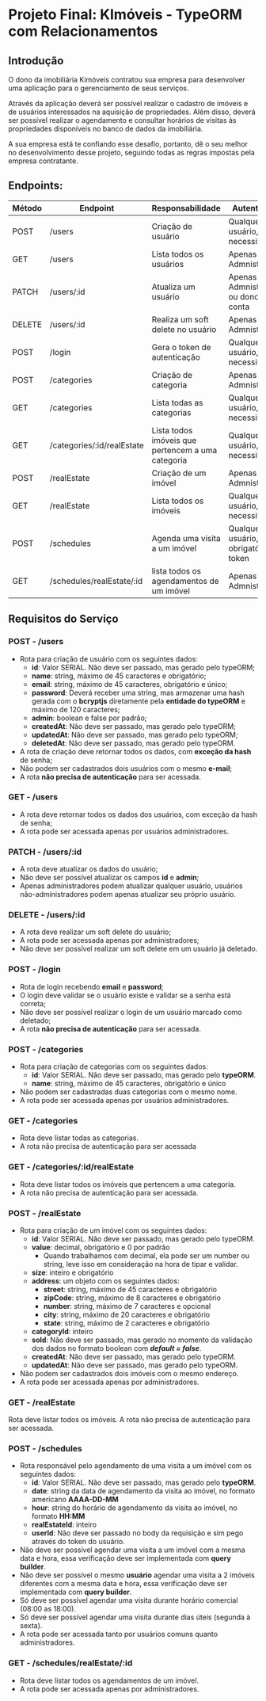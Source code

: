 # Projeto Final: KImóveis - TypeORM com Relacionamentos

## Introdução

O dono da imobiliária Kimóveis contratou sua empresa para desenvolver uma aplicação para o gerenciamento de seus serviços.

Através da aplicação deverá ser possível realizar o cadastro de imóveis e de usuários interessados na aquisição de propriedades. Além disso, deverá ser possível realizar o agendamento e consultar horários de visitas às propriedades disponíveis no banco de dados da imobiliária.

A sua empresa está te confiando esse desafio, portanto, dê o seu melhor no desenvolvimento desse projeto, seguindo todas as regras impostas pela empresa contratante.

## Endpoints:

| Método | Endpoint                   | Responsabilidade                                  | Autenticação                           |
| ------ | -------------------------- | ------------------------------------------------- | -------------------------------------- |
| POST   | /users                     | Criação de usuário                                | Qualquer usuário, não necessita token  |
| GET    | /users                     | Lista todos os usuários                           | Apenas Admnistradores                  |
| PATCH  | /users/:id                 | Atualiza um usuário                               | Apenas Admnistradores ou dono da conta |
| DELETE | /users/:id                 | Realiza um soft delete no usuário                 | Apenas Admnistradores                  |
| POST   | /login                     | Gera o token de autenticação                      | Qualquer usuário, não necessita token  |
| POST   | /categories                | Criação de categoria                              | Apenas Admnistradores                  |
| GET    | /categories                | Lista todas as categorias                         | Qualquer usuário, não necessita token  |
| GET    | /categories/:id/realEstate | Lista todos imóveis que pertencem a uma categoria | Qualquer usuário, não necessita token  |
| POST   | /realEstate                | Criação de um imóvel                              | Apenas Admnistradores                  |
| GET    | /realEstate                | Lista todos os imóveis                            | Qualquer usuário, não necessita token  |
| POST   | /schedules                 | Agenda uma visita a um imóvel                     | Qualquer usuário, obrigatório token    |
| GET    | /schedules/realEstate/:id  | lista todos os agendamentos de um imóvel          | Apenas Admnistradores                  |

## Requisitos do Serviço

### POST - /users

- Rota para criação de usuário com os seguintes dados:
  - **id**: Valor SERIAL. Não deve ser passado, mas gerado pelo typeORM;
  - **name**: string, máximo de 45 caracteres e obrigatório;
  - **email**: string, máximo de 45 caracteres, obrigatório e único;
  - **password**: Deverá receber uma string, mas armazenar uma hash gerada com o **bcryptjs** diretamente pela **entidade do typeORM** e máximo de 120 caracteres;
  - **admin**: boolean e false por padrão;
  - **createdAt**: Não deve ser passado, mas gerado pelo typeORM;
  - **updatedAt**: Não deve ser passado, mas gerado pelo typeORM;
  - **deletedAt**: Não deve ser passado, mas gerado pelo typeORM.
- A rota de criação deve retornar todos os dados, com **exceção da hash** de senha;
- Não podem ser cadastrados dois usuários com o mesmo **e-mail**;
- A rota **não precisa de autenticação** para ser acessada.

### GET - /users

- A rota deve retornar todos os dados dos usuários, com exceção da hash de senha;
- A rota pode ser acessada apenas por usuários administradores.

### PATCH - /users/:id

- A rota deve atualizar os dados do usuário;
- Não deve ser possível atualizar os campos **id** e **admin**;
- Apenas administradores podem atualizar qualquer usuário, usuários não-administradores podem apenas atualizar seu próprio usuário.

### DELETE - /users/:id

- A rota deve realizar um soft delete do usuário;
- A rota pode ser acessada apenas por administradores;
- Não deve ser possível realizar um soft delete em um usuário já deletado.

### POST - /login

- Rota de login recebendo **email** e **password**;
- O login deve validar se o usuário existe e validar se a senha está correta;
- Não deve ser possível realizar o login de um usuário marcado como deletado;
- A rota **não precisa de autenticação** para ser acessada.

### POST - /categories

- Rota para criação de categorias com os seguintes dados:
  - **id**: Valor SERIAL. Não deve ser passado, mas gerado pelo **typeORM**.
  - **name**: string, máximo de 45 caracteres, obrigatório e único
- Não podem ser cadastradas duas categorias com o mesmo nome.
- A rota pode ser acessada apenas por usuários administradores.

### GET - /categories

- Rota deve listar todas as categorias.
- A rota não precisa de autenticação para ser acessada

### GET - /categories/:id/realEstate

- Rota deve listar todos os imóveis que pertencem a uma categoria.
- A rota não precisa de autenticação para ser acessada.

### POST - /realEstate

- Rota para criação de um imóvel com os seguintes dados:
  - **id**: Valor SERIAL. Não deve ser passado, mas gerado pelo typeORM.
  - **value**: decimal, obrigatório e 0 por padrão
    - Quando trabalhamos com decimal, ela pode ser um number ou string, leve isso em consideração na hora de tipar e validar.
  - **size**: inteiro e obrigatório
  - **address**: um objeto com os seguintes dados:
    - **street**: string, máximo de 45 caracteres e obrigatório
    - **zipCode**: string, máximo de 8 caracteres e obrigatório
    - **number**: string, máximo de 7 caracteres e opcional
    - **city**: string, máximo de 20 caracteres e obrigatório
    - **state**: string, máximo de 2 caracteres e obrigatório
  - **categoryId**: inteiro
  - **sold**: Não deve ser passado, mas gerado no momento da validação dos dados no formato boolean com **_default = false_**.
  - **createdAt**: Não deve ser passado, mas gerado pelo typeORM.
  - **updatedAt**: Não deve ser passado, mas gerado pelo typeORM.
- Não podem ser cadastrados dois imóveis com o mesmo endereço.
- A rota pode ser acessada apenas por administradores.

### GET - /realEstate

Rota deve listar todos os imóveis.
A rota não precisa de autenticação para ser acessada.

### POST - /schedules

- Rota responsável pelo agendamento de uma visita a um imóvel com os seguintes dados:
  - **id**: Valor SERIAL. Não deve ser passado, mas gerado pelo **typeORM**.
  - **date**: string da data de agendamento da visita ao imóvel, no formato americano **AAAA-DD-MM**
  - **hour**: string do horário de agendamento da visita ao imóvel, no formato **HH:MM**
  - **realEstateId**: inteiro
  - **userId**: Não deve ser passado no body da requisição e sim pego através do token do usuário.
- Não deve ser possível agendar uma visita a um imóvel com a mesma data e hora, essa verificação deve ser implementada com **query builder**.
- Não deve ser possível o mesmo **usuário** agendar uma visita a 2 imóveis diferentes com a mesma data e hora, essa verificação deve ser implementada com **query builder**.
- Só deve ser possível agendar uma visita durante horário comercial (08:00 as 18:00).
- Só deve ser possível agendar uma visita durante dias úteis (segunda à sexta).
- A rota pode ser acessada tanto por usuários comuns quanto administradores.

### GET - /schedules/realEstate/:id

- Rota deve listar todos os agendamentos de um imóvel.
- A rota pode ser acessada apenas por administradores.
